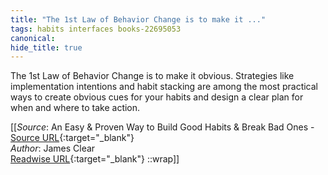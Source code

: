 ```yaml
---
title: "The 1st Law of Behavior Change is to make it ..."
tags: habits interfaces books-22695053
canonical: 
hide_title: true
---
```


The 1st Law of Behavior Change is to make it obvious. Strategies like implementation intentions and habit stacking are among the most practical ways to create obvious cues for your habits and design a clear plan for when and where to take action.


[[_Source_: An Easy & Proven Way to Build Good Habits & Break Bad Ones - [Source URL](){:target="_blank"}<br>
_Author_: James Clear<br>
[Readwise URL](https://readwise.io/open/446271371){:target="_blank"}
::wrap]]